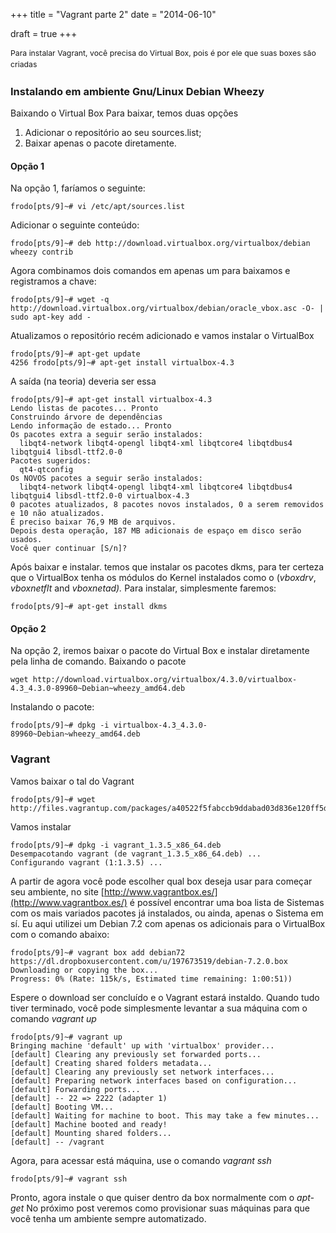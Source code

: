 +++
title = "Vagrant parte 2"
date = "2014-06-10"

draft = true
+++

<span style="font-size: 0.875em; line-height: 1.5;">Para instalar Vagrant, você precisa do Virtual Box, pois é por ele que suas boxes são criadas</span>

### Instalando em ambiente Gnu/Linux Debian Wheezy

Baixando o Virtual Box Para baixar, temos duas opções

1.  Adicionar o repositório ao seu sources.list;
2.  Baixar apenas o pacote diretamente.

#### Opção 1

Na opção 1, faríamos o seguinte:

```shell
frodo[pts/9]~# vi /etc/apt/sources.list
```

Adicionar o seguinte conteúdo:

```shell
frodo[pts/9]~# deb http://download.virtualbox.org/virtualbox/debian wheezy contrib
```

Agora combinamos dois comandos em apenas um para baixamos e registramos a chave:

```shell
frodo[pts/9]~# wget -q http://download.virtualbox.org/virtualbox/debian/oracle_vbox.asc -O- | sudo apt-key add -
```

Atualizamos o repositório recém adicionado e vamos instalar o VirtualBox

```shell
frodo[pts/9]~# apt-get update
4256 frodo[pts/9]~# apt-get install virtualbox-4.3
```

A saída (na teoria) deveria ser essa

```shell
frodo[pts/9]~# apt-get install virtualbox-4.3
Lendo listas de pacotes... Pronto
Construindo árvore de dependências
Lendo informação de estado... Pronto
Os pacotes extra a seguir serão instalados:
  libqt4-network libqt4-opengl libqt4-xml libqtcore4 libqtdbus4 libqtgui4 libsdl-ttf2.0-0
Pacotes sugeridos:
  qt4-qtconfig
Os NOVOS pacotes a seguir serão instalados:
  libqt4-network libqt4-opengl libqt4-xml libqtcore4 libqtdbus4 libqtgui4 libsdl-ttf2.0-0 virtualbox-4.3
0 pacotes atualizados, 8 pacotes novos instalados, 0 a serem removidos e 10 não atualizados.
É preciso baixar 76,9 MB de arquivos.
Depois desta operação, 187 MB adicionais de espaço em disco serão usados.
Você quer continuar [S/n]?
```

Após baixar e instalar. temos que instalar os pacotes dkms, para ter certeza que o VirtualBox tenha os módulos do Kernel instalados como o (_vboxdrv_, _vboxnetflt_ and _vboxnetad)._ Para instalar, simplesmente faremos:

```shell
frodo[pts/9]~# apt-get install dkms
```

#### Opção 2

Na opção 2, iremos baixar o pacote do Virtual Box e instalar diretamente pela linha de comando. Baixando o pacote

```shell
wget http://download.virtualbox.org/virtualbox/4.3.0/virtualbox-4.3_4.3.0-89960~Debian~wheezy_amd64.deb
```

Instalando o pacote:

```shell
frodo[pts/9]~# dpkg -i virtualbox-4.3_4.3.0-89960~Debian~wheezy_amd64.deb
```

### Vagrant

Vamos baixar o tal do Vagrant

```shell
frodo[pts/9]~# wget http://files.vagrantup.com/packages/a40522f5fabccb9ddabad03d836e120ff5d14093/vagrant_1.3.5_x86_64.deb
```

Vamos instalar

```shell
frodo[pts/9]~# dpkg -i vagrant_1.3.5_x86_64.deb
Desempacotando vagrant (de vagrant_1.3.5_x86_64.deb) ...
Configurando vagrant (1:1.3.5) ...
```

A partir de agora você pode escolher qual box deseja usar para começar seu ambiente, no site [http://www.vagrantbox.es/](http://www.vagrantbox.es/) é possível encontrar uma boa lista de Sistemas com os mais variados pacotes já instalados, ou ainda, apenas o Sistema em sí. Eu aqui utilizei um Debian 7.2 com apenas os adicionais para o VirtualBox com o comando abaixo:

```shell
frodo[pts/9]~# vagrant box add debian72 https://dl.dropboxusercontent.com/u/197673519/debian-7.2.0.box
Downloading or copying the box...
Progress: 0% (Rate: 115k/s, Estimated time remaining: 1:00:51))
```

Espere o download ser concluído e o Vagrant estará instaldo. Quando tudo tiver terminado, você pode simplesmente levantar a sua máquina com o comando _vagrant up_

```shell
frodo[pts/9]~# vagrant up
Bringing machine 'default' up with 'virtualbox' provider...
[default] Clearing any previously set forwarded ports...
[default] Creating shared folders metadata...
[default] Clearing any previously set network interfaces...
[default] Preparing network interfaces based on configuration...
[default] Forwarding ports...
[default] -- 22 => 2222 (adapter 1)
[default] Booting VM...
[default] Waiting for machine to boot. This may take a few minutes...
[default] Machine booted and ready!
[default] Mounting shared folders...
[default] -- /vagrant
```

Agora, para acessar está máquina, use o comando _vagrant ssh_

```shell
frodo[pts/9]~# vagrant ssh
```

Pronto, agora instale o que quiser dentro da box normalmente com o _apt-get_ No próximo post veremos como provisionar suas máquinas para que você tenha um ambiente sempre automatizado.
